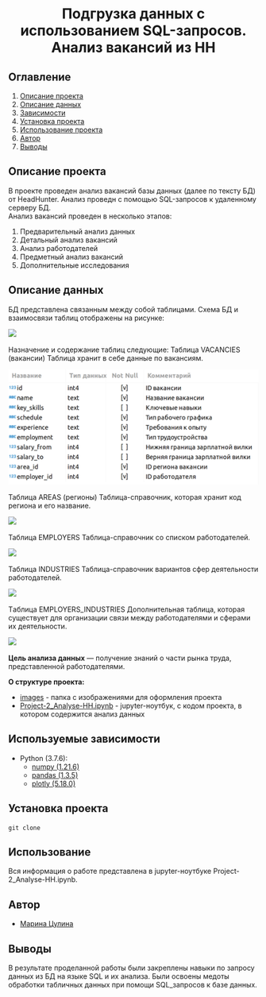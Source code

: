# <center> Подгрузка данных с использованием SQL-запросов. Анализ вакансий из HH </center>
## Оглавление
1. [Описание проекта](#Описание-проекта)
2. [Описание данных](#Описание-данных)
3. [Зависимости](#Используемые-зависимости)
4. [Установка проекта](#Установка-проекта)
5. [Использование проекта](#Использование-проекта)
6. [Автор](#Автор)
7. [Выводы](#Выводы)

## Описание проекта

В проекте проведен анализ вакансий базы данных (далее по тексту БД) от HeadHunter. Анализ проведн с помощью SQL-запросов к удаленному серверу БД.   
Анализ вакансий проведен в несколько этапов:
1. Предварительный анализ данных  
2. Детальный анализ вакансий
3. Анализ работодателей
4. Предметный анализ вакансий
5. Дополнительные исследования

## Описание данных
БД представлена связанным между собой таблицами. Схема БД и взаимосвязи таблиц отображены на рисунке:

![](/images/table_1.jpg)

Назначение и содержание таблиц следующие:
Таблица VACANCIES (вакансии)
Таблица хранит в себе данные по вакансиям. 

![](/images/table_2.png)

Таблица AREAS (регионы)
Таблица-справочник, которая хранит код региона и его название.

![](/images/table_3.jpg)

Таблица EMPLOYERS
Таблица-справочник со списком работодателей.

![](/images/table_4.jpg)

Таблица INDUSTRIES
Таблица-справочник вариантов сфер деятельности работодателей.

![](/images/table_5.jpg)

Tаблица EMPLOYERS_INDUSTRIES
Дополнительная таблица, которая существует для организации связи между работодателями и сферами их деятельности.

![](/images/table_6.jpg)

**Цель анализа данных** — получение знаний о части рынка труда, представленной работодателями.

**О структуре проекта:**
* [images](./images) - папка с изображениями для оформления проекта
* [Project-2_Analyse-HH.ipynb](./Project-2_Analyse-HH.ipynb) - jupyter-ноутбук, с кодом проекта, в котором содержится анализ данных

## Используемые зависимости
* Python (3.7.6):
    * [numpy (1.21.6)](https://numpy.org)
    * [pandas (1.3.5)](https://pandas.pydata.org)
    * [plotly (5.18.0)](https://plotly.com)


## Установка проекта

```
git clone 
```

## Использование
Вся информация о работе представлена в jupyter-ноутбуке Project-2_Analyse-HH.ipynb. 

## Автор

* [Марина Цулина]()

## Выводы

В результате проделанной работы были закреплены навыки по запросу данных из БД на языке SQL и их анализа. Были освоены медоты обработки табличных данных при помощи SQL_запросов к базе данных.